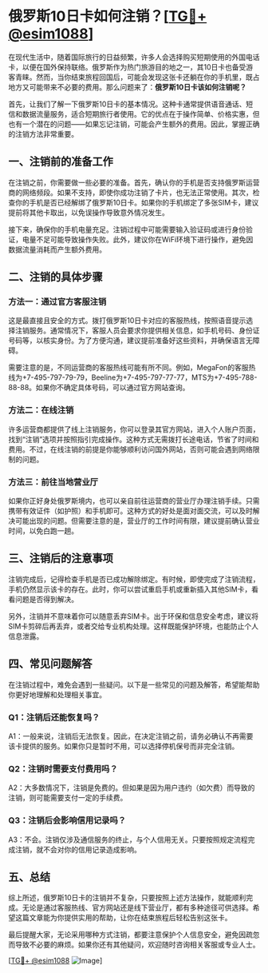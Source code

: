 # 俄罗斯10日卡如何注销？[[TG💪+ @esim1088](https://t.me/s/esim1088)]

在现代生活中，随着国际旅行的日益频繁，许多人会选择购买短期使用的外国电话卡，以便在国外保持联络。俄罗斯作为热门旅游目的地之一，其10日卡也备受游客青睐。然而，当你结束旅程回国后，可能会发现这张卡还躺在你的手机里，既占地方又可能带来不必要的费用。那么问题来了：**俄罗斯10日卡该如何注销呢？**

首先，让我们了解一下俄罗斯10日卡的基本情况。这种卡通常提供语音通话、短信和数据流量服务，适合短期旅行者使用。它的优点在于操作简单、价格实惠，但也有一个潜在的问题——如果忘记注销，可能会产生额外的费用。因此，掌握正确的注销方法非常重要。

## 一、注销前的准备工作

在注销之前，你需要做一些必要的准备。首先，确认你的手机是否支持俄罗斯运营商的网络频段。如果不支持，即使你成功注销了卡片，也无法正常使用。其次，检查你的手机是否已经解绑了俄罗斯10日卡。如果你的手机绑定了多张SIM卡，建议提前将其他卡取出，以免误操作导致意外情况发生。

接下来，确保你的手机电量充足。注销过程中可能需要输入验证码或进行身份验证，电量不足可能导致操作失败。此外，建议你在WiFi环境下进行操作，避免因数据流量消耗而产生额外费用。

## 二、注销的具体步骤

### 方法一：通过官方客服注销

这是最直接且安全的方式。拨打俄罗斯10日卡对应的客服热线，按照语音提示选择注销服务。通常情况下，客服人员会要求你提供相关信息，如手机号码、身份证号码等，以核实身份。为了方便沟通，建议提前准备好这些资料，并确保语言无障碍。

需要注意的是，不同运营商的客服热线可能有所不同。例如，MegaFon的客服热线为+7-495-797-79-79，Beeline为+7-495-797-77-77，MTS为+7-495-788-88-88。如果你不确定具体号码，可以通过官方网站查询。

### 方法二：在线注销

许多运营商都提供了线上注销服务，你可以登录其官方网站，进入个人账户页面，找到“注销”选项并按照指引完成操作。这种方式无需拨打长途电话，节省了时间和费用。不过，在线注销的前提是你能够顺利访问国外网站，否则可能会遇到网络限制的问题。

### 方法三：前往当地营业厅

如果你正好身处俄罗斯境内，也可以亲自前往运营商的营业厅办理注销手续。只需携带有效证件（如护照）和手机即可。这种方式的好处是面对面交流，可以及时解决可能出现的问题。但需要注意的是，营业厅的工作时间有限，建议提前确认营业时间，以免白跑一趟。

## 三、注销后的注意事项

注销完成后，记得检查手机是否已成功解除绑定。有时候，即使完成了注销流程，手机仍然显示该卡的存在。此时，你可以尝试重启手机或重新插入其他SIM卡，看看问题是否得到解决。

另外，注销并不意味着你可以随意丢弃SIM卡。出于环保和信息安全考虑，建议将SIM卡剪碎后再丢弃，或者交给专业机构处理。这样既能保护环境，也能防止个人信息泄露。

## 四、常见问题解答

在注销过程中，难免会遇到一些疑问。以下是一些常见的问题及解答，希望能帮助你更好地理解和处理相关事宜。

### Q1：注销后还能恢复吗？

A1：一般来说，注销后无法恢复。因此，在决定注销之前，请务必确认不再需要该卡提供的服务。如果你只是暂时不用，可以选择停机保号而非完全注销。

### Q2：注销时需要支付费用吗？

A2：大多数情况下，注销是免费的。但如果是因为用户违约（如欠费）而导致的注销，则可能需要支付一定的手续费。

### Q3：注销后会影响信用记录吗？

A3：不会。注销仅涉及通信服务的终止，与个人信用无关。只要按照规定流程完成注销，就不会对你的信用记录造成影响。

## 五、总结

综上所述，俄罗斯10日卡的注销并不复杂，只要按照上述方法操作，就能顺利完成。无论是通过客服热线、官方网站还是线下营业厅，都有多种途径可供选择。希望这篇文章能为你提供实用的帮助，让你在结束旅程后轻松告别这张卡。

最后提醒大家，无论采用哪种方式注销，都要注意保护个人信息安全，避免因疏忽而导致不必要的麻烦。如果你还有其他疑问，欢迎随时咨询相关客服或专业人士。

[[TG💪+ @esim1088](https://t.me/s/esim1088) ![Image](https://i.postimg.cc/4NQfJmqS/Snipaste-2025-05-13-00-14-12.png)]